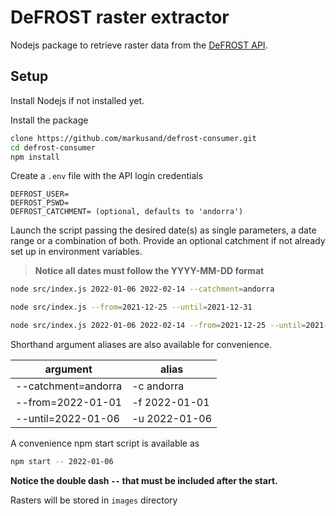 # DeFROST raster extractor

Nodejs package to retrieve raster data from the [DeFROST API](https://docs.defrost.io/#defrost-api).

## Setup

Install Nodejs if not installed yet.

Install the package

```bash
clone https://github.com/markusand/defrost-consumer.git
cd defrost-consumer
npm install
```

Create a `.env` file with the API login credentials

```env
DEFROST_USER=
DEFROST_PSWD=
DEFROST_CATCHMENT= (optional, defaults to 'andorra')
```

Launch the script passing the desired date(s) as single parameters, a date range or a combination of both. Provide an optional catchment if not already set up in environment variables.

> **Notice all dates must follow the YYYY-MM-DD format**

```bash
node src/index.js 2022-01-06 2022-02-14 --catchment=andorra

node src/index.js --from=2021-12-25 --until=2021-12-31

node src/index.js 2022-01-06 2022-02-14 --from=2021-12-25 --until=2021-12-31
```

Shorthand argument aliases are also available for convenience.

| argument | alias |
| --- | --- |
| --catchment=andorra | -c andorra |
| --from=2022-01-01 | -f 2022-01-01 |
| --until=2022-01-06 | -u 2022-01-06 |

A convenience npm start script is available as

```bash
npm start -- 2022-01-06
```

**Notice the double dash `--` that must be included after the start.**

Rasters will be stored in `images` directory
